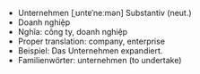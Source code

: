 - Unternehmen	[ˌʊntɐˈneːmən]	Substantiv (neut.)
- Doanh nghiệp
- Nghĩa: công ty, doanh nghiệp
- Proper translation: company, enterprise
- Beispiel: Das Unternehmen expandiert.
- Familienwörter: unternehmen (to undertake)